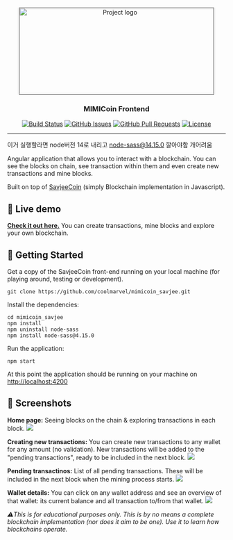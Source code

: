 <p align="center">
  <a href="" rel="noopener">
 <img width=450px height=200px src="https://savjee.github.io/savjeecoin-frontend/assets/img/github-project-logo.png" alt="Project logo"></a>
</p>

<h3 align="center">MIMICoin Frontend</h3>

<div align="center">

  [![Build Status](https://travis-ci.org/Savjee/savjeecoin-frontend.svg?branch=master)](https://travis-ci.org/Savjee/savjeecoin-frontend)
  [![GitHub Issues](https://img.shields.io/github/issues/Savjee/savjeecoin-frontend.svg)](https://github.com/Savjee/bearclaw/issues)
  [![GitHub Pull Requests](https://img.shields.io/github/issues-pr/Savjee/savjeecoin-frontend.svg)](https://github.com/Savjee/bearclaw/pulls)
  [![License](https://img.shields.io/badge/license-MIT-blue.svg)](/LICENSE)

</div>

---

이거 실행할라면 node버전 14로 내리고 node-sass@14.15.0 깔아야함 개어려움


Angular application that allows you to interact with a blockchain. You can see the blocks on chain, see transaction within them and even create new transactions and mine blocks.

Built on top of [SavjeeCoin](https://github.com/Savjee/SavjeeCoin) (simply Blockchain implementation in Javascript).

## 👀 Live demo
**[Check it out here.](https://savjee.github.io/savjeecoin-frontend/)** You can create transactions, mine blocks and explore your own blockchain.

## 🏁 Getting Started <a name = "getting_started"></a>
Get a copy of the SavjeeCoin front-end running on your local machine (for playing around, testing or development).

```
git clone https://github.com/coolmarvel/mimicoin_savjee.git
```

Install the dependencies:
```
cd mimicoin_savjee
npm install
npm uninstall node-sass
npm install node-sass@4.15.0
```

Run the application:
```
npm start
```

At this point the application should be running on your machine on [http://localhost:4200](http://localhost:4200)


## 📸 Screenshots

**Home page:** Seeing blocks on the chain & exploring transactions in each block.
![](https://savjee.github.io/savjeecoin-frontend/assets/screenshots/blockchain-overview.png)

**Creating new transactions:** You can create new transactions to any wallet for any amount (no validation). New transactions will be added to the "pending transactions", ready to be included in the next block.
![](https://savjee.github.io/savjeecoin-frontend/assets/screenshots/create-new-transactions.png)

**Pending transactinos:** List of all pending transactions. These will be included in the next block when the mining process starts.
![](https://savjee.github.io/savjeecoin-frontend/assets/screenshots/pending-transactions.png)

**Wallet details:** You can click on any wallet address and see an overview of that wallet: its current balance and all transaction to/from that wallet.
![](https://savjee.github.io/savjeecoin-frontend/assets/screenshots/wallet-details.png)

*⚠️This is for educational purposes only. This is by no means a complete blockchain implementation (nor does it aim to be one). Use it to learn how blockchains operate.*
